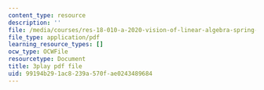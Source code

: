 ```yaml
---
content_type: resource
description: ''
file: /media/courses/res-18-010-a-2020-vision-of-linear-algebra-spring-2020/99194b291ac8239a570fae0243489684_IHO7_n7Y09s.pdf
file_type: application/pdf
learning_resource_types: []
ocw_type: OCWFile
resourcetype: Document
title: 3play pdf file
uid: 99194b29-1ac8-239a-570f-ae0243489684
---
```

